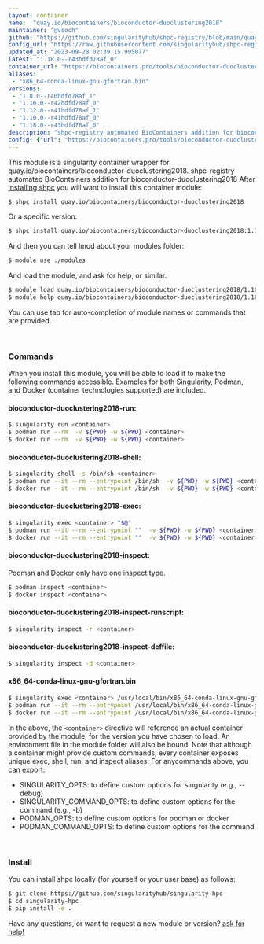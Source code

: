 ```yaml
---
layout: container
name:  "quay.io/biocontainers/bioconductor-duoclustering2018"
maintainer: "@vsoch"
github: "https://github.com/singularityhub/shpc-registry/blob/main/quay.io/biocontainers/bioconductor-duoclustering2018/container.yaml"
config_url: "https://raw.githubusercontent.com/singularityhub/shpc-registry/main/quay.io/biocontainers/bioconductor-duoclustering2018/container.yaml"
updated_at: "2023-09-28 02:39:15.995077"
latest: "1.18.0--r43hdfd78af_0"
container_url: "https://biocontainers.pro/tools/bioconductor-duoclustering2018"
aliases:
 - "x86_64-conda-linux-gnu-gfortran.bin"
versions:
 - "1.8.0--r40hdfd78af_1"
 - "1.16.0--r42hdfd78af_0"
 - "1.12.0--r41hdfd78af_1"
 - "1.10.0--r41hdfd78af_0"
 - "1.18.0--r43hdfd78af_0"
description: "shpc-registry automated BioContainers addition for bioconductor-duoclustering2018"
config: {"url": "https://biocontainers.pro/tools/bioconductor-duoclustering2018", "maintainer": "@vsoch", "description": "shpc-registry automated BioContainers addition for bioconductor-duoclustering2018", "latest": {"1.18.0--r43hdfd78af_0": "sha256:8fc783543e3817ee55c43fe5bd51e86249e936b96c964ecf5f7cfa1a84a54f8e"}, "tags": {"1.8.0--r40hdfd78af_1": "sha256:83ae9e0b916cac4eeeb10d6e973fff2af28731a387b89bf8642b87e2b389c8b4", "1.16.0--r42hdfd78af_0": "sha256:b5e7257210d46a711dfed4686604324b65f7cd645a3f42c5894e2a4d5b0b690e", "1.12.0--r41hdfd78af_1": "sha256:5ccbfa5a7d8b3db1ede9a9b80f09fa250ac7bf03ab3857fa8017bd7fad6018e1", "1.10.0--r41hdfd78af_0": "sha256:b995d542878b2e3a48363830eadcf78bda52d179536122d1e943074981057a7c", "1.18.0--r43hdfd78af_0": "sha256:8fc783543e3817ee55c43fe5bd51e86249e936b96c964ecf5f7cfa1a84a54f8e"}, "docker": "quay.io/biocontainers/bioconductor-duoclustering2018", "aliases": {"x86_64-conda-linux-gnu-gfortran.bin": "/usr/local/bin/x86_64-conda-linux-gnu-gfortran.bin"}}
---
```


This module is a singularity container wrapper for quay.io/biocontainers/bioconductor-duoclustering2018.
shpc-registry automated BioContainers addition for bioconductor-duoclustering2018
After [installing shpc](#install) you will want to install this container module:


```bash
$ shpc install quay.io/biocontainers/bioconductor-duoclustering2018
```

Or a specific version:

```bash
$ shpc install quay.io/biocontainers/bioconductor-duoclustering2018:1.18.0--r43hdfd78af_0
```

And then you can tell lmod about your modules folder:

```bash
$ module use ./modules
```

And load the module, and ask for help, or similar.

```bash
$ module load quay.io/biocontainers/bioconductor-duoclustering2018/1.18.0--r43hdfd78af_0
$ module help quay.io/biocontainers/bioconductor-duoclustering2018/1.18.0--r43hdfd78af_0
```

You can use tab for auto-completion of module names or commands that are provided.

<br>

### Commands

When you install this module, you will be able to load it to make the following commands accessible.
Examples for both Singularity, Podman, and Docker (container technologies supported) are included.

#### bioconductor-duoclustering2018-run:

```bash
$ singularity run <container>
$ podman run --rm  -v ${PWD} -w ${PWD} <container>
$ docker run --rm  -v ${PWD} -w ${PWD} <container>
```

#### bioconductor-duoclustering2018-shell:

```bash
$ singularity shell -s /bin/sh <container>
$ podman run --it --rm --entrypoint /bin/sh  -v ${PWD} -w ${PWD} <container>
$ docker run --it --rm --entrypoint /bin/sh  -v ${PWD} -w ${PWD} <container>
```

#### bioconductor-duoclustering2018-exec:

```bash
$ singularity exec <container> "$@"
$ podman run --it --rm --entrypoint ""  -v ${PWD} -w ${PWD} <container> "$@"
$ docker run --it --rm --entrypoint ""  -v ${PWD} -w ${PWD} <container> "$@"
```

#### bioconductor-duoclustering2018-inspect:

Podman and Docker only have one inspect type.

```bash
$ podman inspect <container>
$ docker inspect <container>
```

#### bioconductor-duoclustering2018-inspect-runscript:

```bash
$ singularity inspect -r <container>
```

#### bioconductor-duoclustering2018-inspect-deffile:

```bash
$ singularity inspect -d <container>
```


#### x86_64-conda-linux-gnu-gfortran.bin

```bash
$ singularity exec <container> /usr/local/bin/x86_64-conda-linux-gnu-gfortran.bin
$ podman run --it --rm --entrypoint /usr/local/bin/x86_64-conda-linux-gnu-gfortran.bin   -v ${PWD} -w ${PWD} <container> -c " $@"
$ docker run --it --rm --entrypoint /usr/local/bin/x86_64-conda-linux-gnu-gfortran.bin   -v ${PWD} -w ${PWD} <container> -c " $@"
```



In the above, the `<container>` directive will reference an actual container provided
by the module, for the version you have chosen to load. An environment file in the
module folder will also be bound. Note that although a container
might provide custom commands, every container exposes unique exec, shell, run, and
inspect aliases. For anycommands above, you can export:

 - SINGULARITY_OPTS: to define custom options for singularity (e.g., --debug)
 - SINGULARITY_COMMAND_OPTS: to define custom options for the command (e.g., -b)
 - PODMAN_OPTS: to define custom options for podman or docker
 - PODMAN_COMMAND_OPTS: to define custom options for the command

<br>

### Install

You can install shpc locally (for yourself or your user base) as follows:

```bash
$ git clone https://github.com/singularityhub/singularity-hpc
$ cd singularity-hpc
$ pip install -e .
```

Have any questions, or want to request a new module or version? [ask for help!](https://github.com/singularityhub/singularity-hpc/issues)